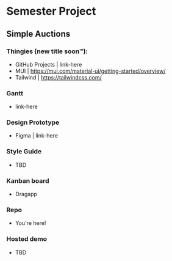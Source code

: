 # Semester Project


## Simple Auctions

### Thingies (new title soon:tm:):
- GitHub Projects | link-here
- MUI | https://mui.com/material-ui/getting-started/overview/
- Tailwind | https://tailwindcss.com/
### Gantt
- link-here

### Design Prototype
- Figma | link-here

### Style Guide
- TBD

### Kanban board
- Dragapp

### Repo
- You're here!

### Hosted demo
- TBD
